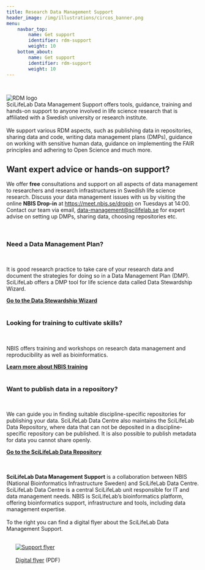 ```yaml
---
title: Research Data Management Support
header_image: /img/illustrations/circos_banner.png
menu:
    navbar_top:
        name: Get support
        identifier: rdm-support
        weight: 10
    bottom_about:
        name: Get support
        identifier: rdm-support
        weight: 10
---
```

&nbsp;

<div class="row mt-2">
  <div class="col-md-2">
    <img src="/img/logos/rdm-logo.PNG" alt="RDM logo" class="img-fluid"><br>
  </div>
  <div class="col-md-10">
    SciLifeLab Data Management Support offers tools, guidance, training and hands-on support to anyone involved in life science research that is affiliated with a Swedish university or research institute.<br><br>
    We support various RDM aspects, such as publishing data in repositories, sharing data and code, writing data management plans (DMPs), guidance on working with sensitive human data, guidance on implementing the FAIR principles and adhering to Open Science and much more.
  </div>
</div>

<h2>Want expert advice or hands-on support?</h2>
<p class="card-text">We offer <b>free</b> consultations and support on all aspects of data management to researchers and research infrastructures in Swedish life science research. Discuss your data management issues with us by visiting the online <b>NBIS Drop-in</b> at <a href = "https://meet.nbis.se/dropin" target="_blank">https://meet.nbis.se/dropin</a> on Tuesdays at 14:00. Contact our team via email, <a href = "mailto:data-management@scilifelab.se">data-management@scilifelab.se</a> for expert advise on setting up DMPs, sharing data, choosing repositories etc.</p>
<br>

<div class="row cards pt-5 pb-5 p-4 rounded text-black d-flex">
  <h3><b>Need a Data Management Plan?</b></h3><br>
  <p class="card-text">It is good research practice to take care of your research data and document the
  strategies for doing so in a Data Management Plan (DMP). SciLifeLab offers a DMP tool for life science data called Data Stewardship Wizard.
  <br></p>
  <a class="link-black" href="https://dsw.scilifelab.se" target="_blank"><b>Go to the Data Stewardship Wizard <i class="bi bi-box-arrow-up-right"></i></b></a>
  <br/><br/>

  <h3><b>Looking for training to cultivate skills?</b></h3><br>
  <p class="card-text">NBIS offers training and workshops on research data management and reproducibility as well as bioinformatics.
  <br></p>
  <a class="link-black" href="https://nbis.se/training" target="_blank"><b>Learn more about NBIS training <i class="bi bi-box-arrow-up-right"></i></b></a>
  <br/><br/>

  <h3><b>Want to publish data in a repository?</b></h3><br>
  <p class="card-text">We can guide you in finding suitable discipline-specific repositories for publishing
  your data. SciLifeLab Data Centre also maintains the SciLifeLab Data Repository, where data that can not be deposited in a discipline-specific repository can be published. It is also possible to publish metadata for data you cannot share openly.<br></p>
  <a class="link-black" href="https://figshare.scilifelab.se" target="_blank"><b>Go to the SciLifeLab Data Repository <i class="bi bi-box-arrow-up-right"></i></b></a>
</div>
<br><br>
<div class="row mt-2">
<div class="col-md-6">

**SciLifeLab Data Management Support** is a collaboration between NBIS (National Bioinformatics Infrastructure Sweden) and SciLifeLab Data Centre. SciLifeLab Data Centre is a central SciLifeLab unit responsible for IT and data management needs. NBIS is SciLifeLab’s bioinformatics platform, offering bioinformatics support, infrastructure and tools, including data management expertise.
<br><br>
To the right you can find a digital flyer about the SciLifeLab Data Management Support. <br><br>

</div>
  <div class="col-md-2 offset-md-1">
    <div class="card-body p-2 pb-0">
    <ul><a href="/files/SciLifeLab_Data_Management_Support_flyer_2023-09-01.pdf"><img src="/img/SciLifeLab_Data_Management_Support_flyer_2003-09-01-page-001.jpg" alt="Support flyer" class="img-fluid"><br><br>Digital flyer</a> (PDF)
    <br></ul>
    </div>
  </div>
</div>
